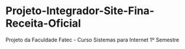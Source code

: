# Projeto-Integrador-Site-Fina-Receita-Oficial
Projeto da Faculdade Fatec - Curso Sistemas para Internet 1º Semestre
